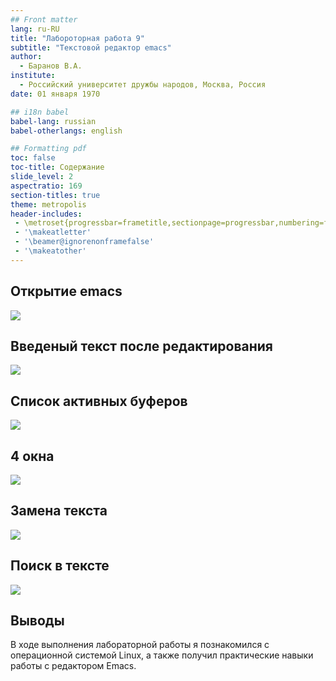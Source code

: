 ```yaml
---
## Front matter
lang: ru-RU
title: "Лабороторная работа 9"
subtitle: "Текстовой редактор emacs"
author:
  - Баранов В.А.
institute:
  - Российский университет дружбы народов, Москва, Россия
date: 01 января 1970

## i18n babel
babel-lang: russian
babel-otherlangs: english

## Formatting pdf
toc: false
toc-title: Содержание
slide_level: 2
aspectratio: 169
section-titles: true
theme: metropolis
header-includes:
 - \metroset{progressbar=frametitle,sectionpage=progressbar,numbering=fraction}
 - '\makeatletter'
 - '\beamer@ignorenonframefalse'
 - '\makeatother'
---
```


## Открытие emacs

![](./image/01.png)

## Введеный текст после редактирования

![](./image/02.png)

## Список активных буферов

![](./image/03.png)

## 4 окна 

![](./image/04.png)

## Замена текста 

![](./image/05.png)

## Поиск в тексте

![](./image/06.png)


## Выводы

В ходе выполнения лабораторной работы я познакомился с операционной системой Linux, а также получил практические навыки работы с редактором Emacs.


